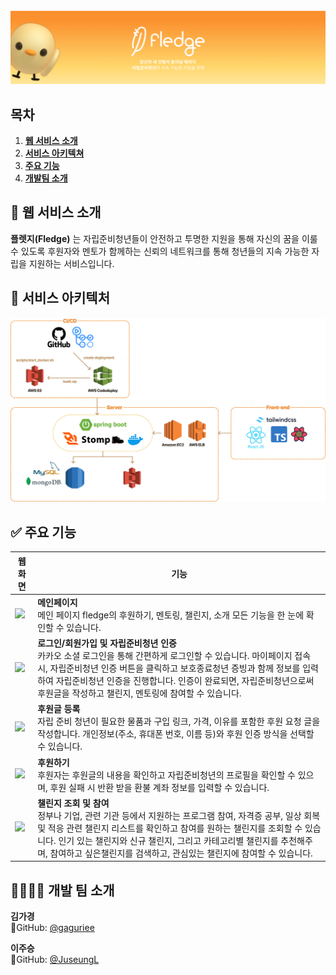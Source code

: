 <div align="center">
  <br />
  <img src="./readme_assets/header.png" alt="FLEDGE"  />

</div>

## 목차

1. [**웹 서비스 소개**](#1)
2. [**서비스 아키텍쳐**](#2)
3. [**주요 기능**](#3)
4. [**개발팀 소개**](#4)
   <br>

<div id='1'></div>

## 💁 웹 서비스 소개

**플렛지(Fledge)** 는 자립준비청년들이 안전하고 투명한 지원을 통해 자신의 꿈을 이룰 수 있도록 후원자와 멘토가 함께하는 신뢰의 네트워크를 통해 청년들의 지속 가능한 자립을 지원하는 서비스입니다.

<div id='2'></div>

## 📂 서비스 아키텍처

<img src="./readme_assets/architecture.png" alt="아키텍처(Architecture)" width="1000px" />

<div id='3'></div>


## ✅ 주요 기능

| 웹 화면                                                                                                   | 기능                                                                                                                                                                                                                                                                                                                                    |
| --------------------------------------------------------------------------------------------------------- | --------------------------------------------------------------------------------------------------------------------------------------------------------------------------------------------------------------------------------------------------------------------------------------------------------------------------------------- |
| <img src=https://github.com/user-attachments/assets/41d9e638-4296-4990-a32f-5bcd0f5211ab  width='100%' /> | **메인페이지**<br/> 메인 페이지 fledge의 후원하기, 멘토링, 챌린지, 소개 모든 기능을 한 눈에 확인할 수 있습니다.                                                                                                                                                                                                                         |
| <img src=https://github.com/user-attachments/assets/1dc58f5d-f87c-4cf6-a84d-7b2488c7b5b6  width='100%' /> | **로그인/회원가입 및 자립준비청년 인증**<br/> 카카오 소셜 로그인을 통해 간편하게 로그인할 수 있습니다. 마이페이지 접속 시, 자립준비청년 인증 버튼을 클릭하고 보호종료청년 증빙과 함께 정보를 입력하여 자립준비청년 인증을 진행합니다. 인증이 완료되면, 자립준비청년으로써 후원글을 작성하고 챌린지, 멘토링에 참여할 수 있습니다.        |
| <img src=https://github.com/user-attachments/assets/24c702db-148d-4b1a-b193-ce614869d73c  width='100%' /> | **후원글 등록**<br/> 자립 준비 청년이 필요한 물품과 구입 링크, 가격, 이유를 포함한 후원 요청 글을 작성합니다. 개인정보(주소, 휴대폰 번호, 이름 등)와 후원 인증 방식을 선택할 수 있습니다.                                                                                                                                               |
| <img src=https://github.com/user-attachments/assets/e8a92ff0-2981-4364-99ab-b2c564878355 width='100%' />  | **후원하기**<br/> 후원자는 후원글의 내용을 확인하고 자립준비청년의 프로필을 확인할 수 있으며, 후원 실패 시 반환 받을 환불 계좌 정보를 입력할 수 있습니다.                                                                                                                                                                               |
| <img src=https://github.com/user-attachments/assets/6e7a8c6d-e9ad-4ce4-a0c5-a2582accb49b width='100%' />  | **챌린지 조회 및 참여**<br/> 정부나 기업, 관련 기관 등에서 지원하는 프로그램 참여, 자격증 공부, 일상 회복 및 적응 관련 챌린지 리스트를 확인하고 참여를 원하는 챌린지를 조회할 수 있습니다. 인기 있는 챌린지와 신규 챌린지, 그리고 카테고리별 챌린지를 추천해주며, 참여하고 싶은챌린지를 검색하고, 관심있는 챌린지에 참여할 수 있습니다. |

<div id='5'></div>

## 👨‍👩‍👧‍👦 개발 팀 소개

**김가경** <br>
👀GitHub: [@gaguriee](https://github.com/gaguriee) <br>

**이주승** <br>
👀GitHub: [@JuseungL](https://github.com/JuseungL)
